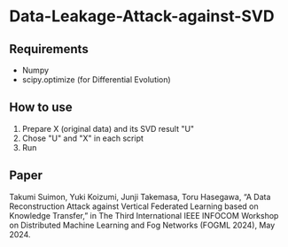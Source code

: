 # Data-Leakage-Attack-against-SVD

## Requirements
- Numpy
- scipy.optimize (for Differential Evolution)

## How to use
1. Prepare X (original data) and its SVD result "U"
2. Chose "U" and "X" in each script
3. Run

## Paper
Takumi Suimon, Yuki Koizumi, Junji Takemasa, Toru Hasegawa, “A Data Reconstruction Attack against Vertical Federated Learning based on Knowledge Transfer,” in The Third International IEEE INFOCOM Workshop on Distributed Machine Learning and Fog Networks (FOGML 2024), May 2024.
